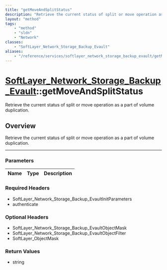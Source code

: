 ```yaml
---
title: "getMoveAndSplitStatus"
description: "Retrieve the current status of split or move operation as a part of volume duplication."
layout: "method"
tags:
    - "method"
    - "sldn"
    - "Network"
classes:
    - "SoftLayer_Network_Storage_Backup_Evault"
aliases:
    - "/reference/services/softlayer_network_storage_backup_evault/getMoveAndSplitStatus"
---
```

# [SoftLayer_Network_Storage_Backup_Evault](/reference/services/SoftLayer_Network_Storage_Backup_Evault)::getMoveAndSplitStatus


Retrieve the current status of split or move operation as a part of volume duplication.


## Overview 
Retrieve the current status of split or move operation as a part of volume duplication.

-----

### Parameters 
|Name | Type | Description |
| --- | --- | --- |


### Required Headers
* SoftLayer_Network_Storage_Backup_EvaultInitParameters
* authenticate


### Optional Headers
* SoftLayer_Network_Storage_Backup_EvaultObjectMask
* SoftLayer_Network_Storage_Backup_EvaultObjectFilter
* SoftLayer_ObjectMask

### Return Values
* string




